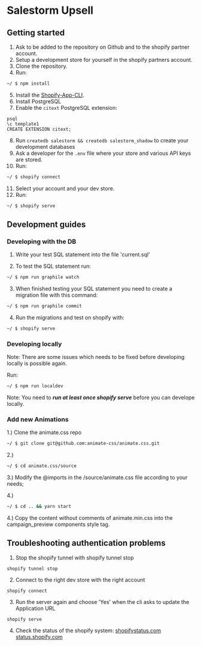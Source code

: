 # Salestorm Upsell

## Getting started

1. Ask to be added to the repository on Github and to the shopify partner account.
2. Setup a development store for yourself in the shopify partners account.
3. Clone the repository.
4. Run:

```sh
~/ $ npm install
```

5. Install the [Shopify-App-CLI](https://github.com/Shopify/shopify-app-cli).
6. Install PostgreSQL
7. Enable the `citext` PostgreSQL extension:
```
psql
\c template1
CREATE EXTENSION citext;
```
8. Run `createdb salestorm && createdb salestorm_shadow` to create your development databases
9. Ask a developer for the `.env` file where your store and various API keys are stored.
10. Run:

```sh
~/ $ shopify connect
```
11. Select your account and your dev store.
12. Run:

```sh
~/ $ shopify serve
```

## Development guides

### Developing with the DB

1. Write your test SQL statement into the file 'current.sql'

2. To test the SQL statement run:
```sh
~/ $ npm run graphile watch
```

3. When finished testing your SQL statement you need to create a migration file with this command:
```sh
~/ $ npm run graphile commit
```

4. Run the migrations and test on shopify with:
```sh
~/ $ shopify serve
```

### Developing locally

Note: There are some issues which needs to be fixed before developing locally is possible again.

Run:
```sh
~/ $ npm run localdev
```

Note: You need to ***run at least once shopify serve*** before you can develope locally.

### Add new Animations
1.) Clone the animate.css repo
```sh
~/ $ git clone git@github.com:animate-css/animate.css.git
```

2.)
```sh
~/ $ cd animate.css/source
```

3.) Modify the @imports in the /source/animate.css file according to your needs;

4.)
```sh
~/ $ cd .. && yarn start
```

4.) Copy the content without comments of animate.min.css into the campaign_preview components style tag.

## Troubleshooting authentication problems

1. Stop the shopify tunnel with shopify tunnel stop

```
shopify tunnel stop
```

2. Connect to the right dev store with the right account

```
shopify connect
```

3. Run the server again and choose 'Yes' when the cli asks to update the Application URL

```
shopify serve
```

4. Check the status of the shopify system:
[shopifystatus.com](https://shopifystatus.com)
[status.shopify.com](https://status.shopify.com)

